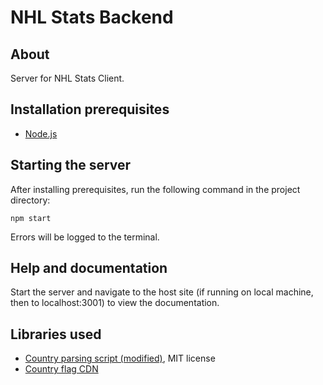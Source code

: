 # NHL Stats Backend

## About

Server for NHL Stats Client.

## Installation prerequisites

- [Node.js](https://nodejs.org/)

## Starting the server

After installing prerequisites, run the following command in the project directory:

`npm start`

Errors will be logged to the terminal.

## Help and documentation

Start the server and navigate to the host site (if running on local machine, then to localhost:3001) to view the
documentation.

## Libraries used

- [Country parsing script (modified)](https://github.com/vtex/country-iso-3-to-2/), MIT license
- [Country flag CDN](https://flagcdn.com/)
